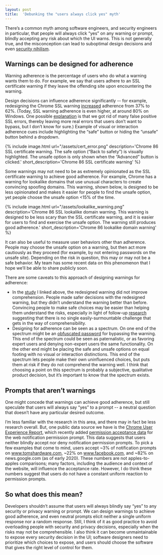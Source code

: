 ```yaml
---
layout: post
title:  'Debunking the "users always click yes" myth'
---
```


There’s a common myth among software engineers, and security engineers in
particular, that people will always click “yes” on any warning or prompt,
blindly accepting any risk about which the UI warns. This is not generally true,
and the misconception can lead to suboptimal design decisions and even [security
nihilism](https://noncombatant.org/2016/01/28/against-security-nihilism/).

## Warnings can be designed for adherence

Warning adherence is the percentage of users who do what a warning wants them to
do. For example, we say that users adhere to an SSL certificate warning if they
leave the offending site upon encountering the warning.

Design decisions can influence adherence significantly -- for example,
redesigning the Chrome SSL warning
[increased](https://storage.googleapis.com/pub-tools-public-publication-data/pdf/43265.pdf)
adherence from 37% to 62%. (Today, SSL warning adherence is even higher, at
around 80% on Windows. One possible
[explanation](https://research.google/pubs/pub46359/) is that we got rid of many
false positive SSL errors, thereby leaving more real errors that users don’t
want to bypass, but I don’t know for sure.) Example of visual or interaction
adherence cues include highlighting the “safe” button or hiding the “unsafe”
button behind a dropdown.

{% include image.html url="/assets/cert_error.png" description='Chrome 86 SSL
certificate warning. The safe option (“Back to safety”) is visually highlighted.
The unsafe option is only shown when the “Advanced” button is clicked.' 
short_description='Chrome 86 SSL certificate warning' %}

Some warnings may not need to be as extremely opinionated as the SSL certificate
warning to achieve good adherence. For example, Chrome has a warning for
lookalike domains that use unusual characters to create convincing spoofing
domains. This warning, shown below, is designed to be less opinionated and makes
it easier for people to find the unsafe option, yet people choose the unsafe
option <15% of the time.

{% include image.html url="/assets/lookalike_warning.png" description='Chrome 86
SSL lookalike domain warning. This warning is designed to be less scary than the
SSL certificate warning, and it is easier for users to find and exercise the
unsafe option. The warning still produces good adherence.'
short_description='Chrome 86 lookalike domain warning' %}

It can also be useful to measure user behaviors other than adherence. People may
choose the unsafe option on a warning, but then act more cautiously as they
proceed (for example, by not entering passwords on the unsafe site). Depending
on the risk in question, this may or may not be a safe behavior. My team has
some recent data on this phenomenon that I hope we’ll be able to share publicly
soon.

There are some caveats to this approach of designing warnings for adherence:
* In the
  [study](https://storage.googleapis.com/pub-tools-public-publication-data/pdf/43265.pdf)
  I linked above, the redesigned warning did not improve comprehension. People
  made safer decisions with the redesigned warning, but they didn’t understand
  the warning better than before. Convincing people to make safe choices may be
  easier than helping them understand the risks, especially in light of
  follow-up [research](https://research.google/pubs/pub46632/) suggesting that
  there is no single easily-surmountable challenge that gets in the way of
  comprehensibility.
* Designing for adherence can be seen as a spectrum. On one end of the spectrum
  might be an [obfuscated
  password](https://stackoverflow.com/questions/35274659/does-using-badidea-or-thisisunsafe-to-bypass-a-chrome-certificate-hsts-error/35275060)
  for bypassing the warning. This end of the spectrum could be seen as
  paternalistic, or as favoring expert users and denying non-expert users the
  same functionality. On the other end might be placing the safe and unsafe
  options on equal footing with no visual or interaction distinctions. This end
  of the spectrum lets people make their own uninfluenced choices, but puts them
  at risk if they do not comprehend the warning well. I think that choosing a
  point on this spectrum is probably a subjective, qualitative product decision,
  but it’s important to know that the spectrum exists.

## Prompts that aren’t warnings

One might concede that warnings can achieve good adherence, but still speculate
that users will always say “yes” to a prompt -- a neutral question that doesn’t
have any particular desired outcome.

I’m less familiar with the research in this area, and there may in fact be less
research overall. But, one public data source we have is the [Chrome User
Experience
Report](https://developers.google.com/web/tools/chrome-user-experience-report),
which recently added [permission acceptance
data](https://developers.google.com/web/updates/2020/02/notification-permission-data-in-crux)
for the web notification permission prompt. This data suggests that users
neither blindly accept nor deny notification permission prompts. To pick a few
examples that come to mind, users accept ~3% of notification prompts on
www.tomshardware.com, ~22% on www.facebook.com, and ~82% on news.google.com (as
of early 2020). These numbers are not apples-to-apples comparisons; many
factors, including the audience and context of the website, will influence the
acceptance rate. However, I do think these numbers suggest that users do not
have a constant uniform reaction to permission prompts.

## So what does this mean?

Developers shouldn’t assume that users will always blindly say “yes” to any
security or privacy warning or prompt. We can design warnings to achieve good
adherence, and even neutral prompts elicit neither a single uniform response nor
a random response. Still, I think of it as good practice to avoid overloading
people with security and privacy decisions, especially when the risks may not be
comprehensible. I also think it can become unmaintainable to expose every
security decision in the UI; software designers need to prioritize which choices
to expose, and users should choose the software that gives the right level of
control for them.
